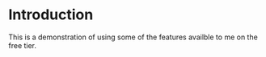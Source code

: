 # Introduction

This is a demonstration of using some of the features availble to me on the free tier.

